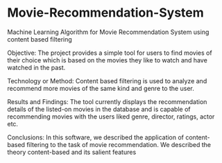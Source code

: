 # Movie-Recommendation-System

Machine Learning Algorithm for Movie Recommendation System using content based filtering

Objective: The project provides a simple tool for users to find movies of their choice which is based on the movies they like to watch and have watched in the past.

Technology or Method: Content based filtering is used to analyze and recommend more movies of the same kind and genre to the user.

Results and Findings: The tool currently displays the recommendation details of the listed-on movies in the database and is capable of recommending movies with the users liked genre, director, ratings, actor etc.

Conclusions: In this software, we described the application of content-based filtering to the task of movie recommendation. We described the theory content-based and its salient features
